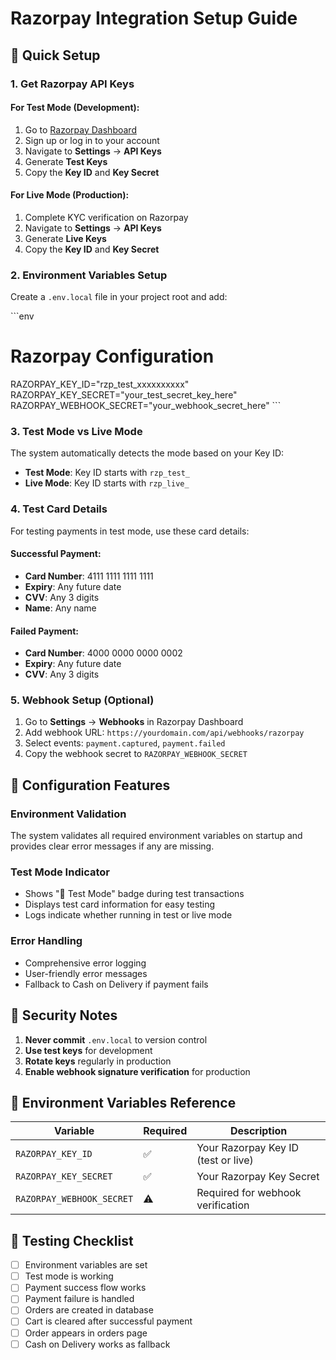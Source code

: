 # Razorpay Integration Setup Guide

## 🚀 Quick Setup

### 1. Get Razorpay API Keys

#### For Test Mode (Development):
1. Go to [Razorpay Dashboard](https://dashboard.razorpay.com/)
2. Sign up or log in to your account
3. Navigate to **Settings** → **API Keys**
4. Generate **Test Keys**
5. Copy the **Key ID** and **Key Secret**

#### For Live Mode (Production):
1. Complete KYC verification on Razorpay
2. Navigate to **Settings** → **API Keys**
3. Generate **Live Keys**
4. Copy the **Key ID** and **Key Secret**

### 2. Environment Variables Setup

Create a `.env.local` file in your project root and add:

\`\`\`env
# Razorpay Configuration
RAZORPAY_KEY_ID="rzp_test_xxxxxxxxxx"
RAZORPAY_KEY_SECRET="your_test_secret_key_here"
RAZORPAY_WEBHOOK_SECRET="your_webhook_secret_here"
\`\`\`

### 3. Test Mode vs Live Mode

The system automatically detects the mode based on your Key ID:
- **Test Mode**: Key ID starts with `rzp_test_`
- **Live Mode**: Key ID starts with `rzp_live_`

### 4. Test Card Details

For testing payments in test mode, use these card details:

#### Successful Payment:
- **Card Number**: 4111 1111 1111 1111
- **Expiry**: Any future date
- **CVV**: Any 3 digits
- **Name**: Any name

#### Failed Payment:
- **Card Number**: 4000 0000 0000 0002
- **Expiry**: Any future date
- **CVV**: Any 3 digits

### 5. Webhook Setup (Optional)

1. Go to **Settings** → **Webhooks** in Razorpay Dashboard
2. Add webhook URL: `https://yourdomain.com/api/webhooks/razorpay`
3. Select events: `payment.captured`, `payment.failed`
4. Copy the webhook secret to `RAZORPAY_WEBHOOK_SECRET`

## 🔧 Configuration Features

### Environment Validation
The system validates all required environment variables on startup and provides clear error messages if any are missing.

### Test Mode Indicator
- Shows "🧪 Test Mode" badge during test transactions
- Displays test card information for easy testing
- Logs indicate whether running in test or live mode

### Error Handling
- Comprehensive error logging
- User-friendly error messages
- Fallback to Cash on Delivery if payment fails

## 🚨 Security Notes

1. **Never commit** `.env.local` to version control
2. **Use test keys** for development
3. **Rotate keys** regularly in production
4. **Enable webhook signature verification** for production

## 📝 Environment Variables Reference

| Variable | Required | Description |
|----------|----------|-------------|
| `RAZORPAY_KEY_ID` | ✅ | Your Razorpay Key ID (test or live) |
| `RAZORPAY_KEY_SECRET` | ✅ | Your Razorpay Key Secret |
| `RAZORPAY_WEBHOOK_SECRET` | ⚠️ | Required for webhook verification |

## 🎯 Testing Checklist

- [ ] Environment variables are set
- [ ] Test mode is working
- [ ] Payment success flow works
- [ ] Payment failure is handled
- [ ] Orders are created in database
- [ ] Cart is cleared after successful payment
- [ ] Order appears in orders page
- [ ] Cash on Delivery works as fallback
